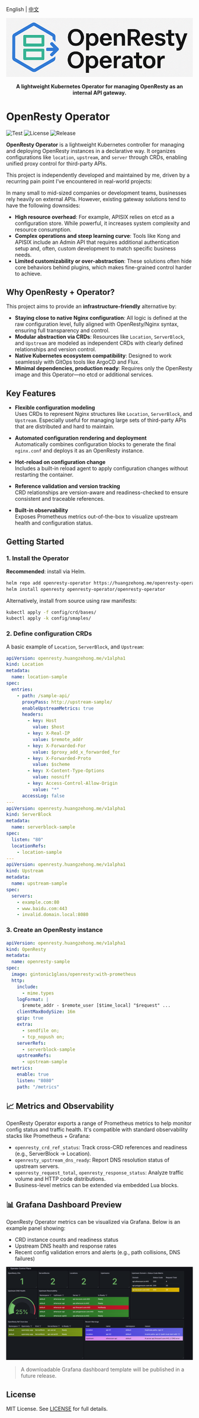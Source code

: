 English | [中文](./README.zh-CN.md)

<p align="center">
  <img src="./docs/images/logo-tight.png" alt="OpenResty Operator Logo">
</p>
<p align="center">
  <b>A lightweight Kubernetes Operator for managing OpenResty as an internal API gateway.</b>
</p>

# OpenResty Operator

![Test](https://img.shields.io/badge/status-passed-brightgreen)
![License](https://img.shields.io/badge/license-MIT-blue)
![Release](https://img.shields.io/badge/release-v0.2.9-blue)

**OpenResty Operator** is a lightweight Kubernetes controller for managing and deploying OpenResty instances in a declarative way. It organizes configurations like `location`, `upstream`, and `server` through CRDs, enabling unified proxy control for third-party APIs.

This project is independently developed and maintained by me, driven by a recurring pain point I’ve encountered in real-world projects:

In many small to mid-sized companies or development teams, businesses rely heavily on external APIs. However, existing gateway solutions tend to have the following downsides:

- **High resource overhead**: For example, APISIX relies on etcd as a configuration store. While powerful, it increases system complexity and resource consumption.
- **Complex operations and steep learning curve**: Tools like Kong and APISIX include an Admin API that requires additional authentication setup and, often, custom development to match specific business needs.
- **Limited customizability or over-abstraction**: These solutions often hide core behaviors behind plugins, which makes fine-grained control harder to achieve.

## Why OpenResty + Operator?

This project aims to provide an **infrastructure-friendly** alternative by:

- **Staying close to native Nginx configuration**: All logic is defined at the raw configuration level, fully aligned with OpenResty/Nginx syntax, ensuring full transparency and control.
- **Modular abstraction via CRDs**: Resources like `Location`, `ServerBlock`, and `Upstream` are modeled as independent CRDs with clearly defined relationships and version control.
- **Native Kubernetes ecosystem compatibility**: Designed to work seamlessly with GitOps tools like ArgoCD and Flux.
- **Minimal dependencies, production ready**: Requires only the OpenResty image and this Operator—no etcd or additional services.

## Key Features

- **Flexible configuration modeling**  
  Uses CRDs to represent Nginx structures like `Location`, `ServerBlock`, and `Upstream`. Especially useful for managing large sets of third-party APIs that are distributed and hard to maintain.

- **Automated configuration rendering and deployment**  
  Automatically combines configuration blocks to generate the final `nginx.conf` and deploys it as an OpenResty instance.

- **Hot-reload on configuration change**  
  Includes a built-in reload agent to apply configuration changes without restarting the container.

- **Reference validation and version tracking**  
  CRD relationships are version-aware and readiness-checked to ensure consistent and traceable references.

- **Built-in observability**  
  Exposes Prometheus metrics out-of-the-box to visualize upstream health and configuration status.

## Getting Started

### 1. Install the Operator

**Recommended**: install via Helm.

```bash
helm repo add openresty-operator https://huangzehong.me/openresty-operator
helm install openresty openresty-operator/openresty-operator
```

Alternatively, install from source using raw manifests:

```bash
kubectl apply -f config/crd/bases/
kubectl apply -k config/smaples/
```

### 2. Define configuration CRDs

A basic example of `Location`, `ServerBlock`, and `Upstream`:

```yaml
apiVersion: openresty.huangzehong.me/v1alpha1
kind: Location
metadata:
  name: location-sample
spec:
  entries:
    - path: /sample-api/
      proxyPass: http://upstream-sample/
      enableUpstreamMetrics: true
      headers:
        - key: Host
          value: $host
        - key: X-Real-IP
          value: $remote_addr
        - key: X-Forwarded-For
          value: $proxy_add_x_forwarded_for
        - key: X-Forwarded-Proto
          value: $scheme
        - key: X-Content-Type-Options
          value: nosniff
        - key: Access-Control-Allow-Origin
          value: "*"
      accessLog: false
---
apiVersion: openresty.huangzehong.me/v1alpha1
kind: ServerBlock
metadata:
  name: serverblock-sample
spec:
  listen: "80"
  locationRefs:
    - location-sample
---
apiVersion: openresty.huangzehong.me/v1alpha1
kind: Upstream
metadata:
  name: upstream-sample
spec:
  servers:
    - example.com:80
    - www.baidu.com:443
    - invalid.domain.local:8080
```

### 3. Create an OpenResty instance

```yaml
apiVersion: openresty.huangzehong.me/v1alpha1
kind: OpenResty
metadata:
  name: openresty-sample
spec:
  image: gintonic1glass/openresty:with-prometheus
  http:
    include:
      - mime.types
    logFormat: |
      $remote_addr - $remote_user [$time_local] "$request" ...
    clientMaxBodySize: 16m
    gzip: true
    extra:
      - sendfile on;
      - tcp_nopush on;
    serverRefs:
      - serverblock-sample
    upstreamRefs:
      - upstream-sample
  metrics:
    enable: true
    listen: "8080"
    path: "/metrics"
```

## 📈 Metrics and Observability

OpenResty Operator exports a range of Prometheus metrics to help monitor config status and traffic health. It's compatible with standard observability stacks like Prometheus + Grafana:

- `openresty_crd_ref_status`: Track cross-CRD references and readiness (e.g., ServerBlock → Location).
- `openresty_upstream_dns_ready`: Report DNS resolution status of upstream servers.
- `openresty_request_total`, `openresty_response_status`: Analyze traffic volume and HTTP code distributions.
- Business-level metrics can be extended via embedded Lua blocks.

## 📊 Grafana Dashboard Preview

OpenResty Operator metrics can be visualized via Grafana. Below is an example panel showing:

- CRD instance counts and readiness status
- Upstream DNS health and response rates
- Recent config validation errors and alerts (e.g., path collisions, DNS failures)

![OpenResty Operator Grafana Dashboard](./docs/images/grafana-dashboard-01.png)

> A downloadable Grafana dashboard template will be published in a future release.

## License

MIT License. See [LICENSE](LICENSE) for full details.